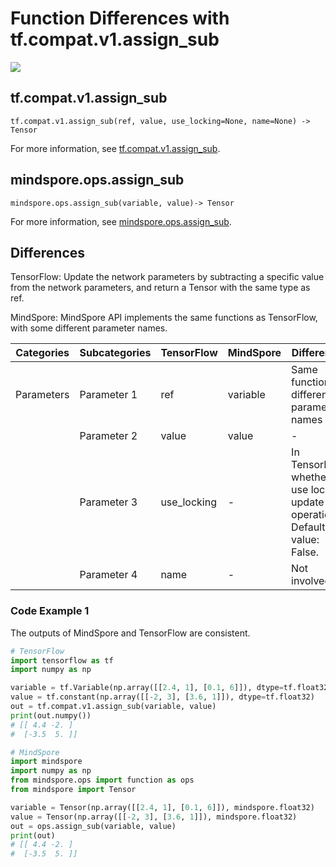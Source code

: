 # Function Differences with tf.compat.v1.assign_sub

<a href="https://gitee.com/mindspore/docs/blob/master/docs/mindspore/source_en/note/api_mapping/tensorflow_diff/assign_sub.md" target="_blank"><img src="https://mindspore-website.obs.cn-north-4.myhuaweicloud.com/website-images/master/resource/_static/logo_source_en.png"></a>

## tf.compat.v1.assign_sub

```text
tf.compat.v1.assign_sub(ref, value, use_locking=None, name=None) -> Tensor
```

For more information, see [tf.compat.v1.assign_sub](https://tensorflow.google.cn/versions/r2.6/api_docs/python/tf/compat/v1/assign_sub).

## mindspore.ops.assign_sub

```text
mindspore.ops.assign_sub(variable, value)-> Tensor
```

For more information, see [mindspore.ops.assign_sub](https://www.mindspore.cn/docs/en/master/api_python/ops/mindspore.ops.assign_sub.html).

## Differences

TensorFlow: Update the network parameters by subtracting a specific value from the network parameters, and return a Tensor with the same type as ref.

MindSpore: MindSpore API implements the same functions as TensorFlow, with some different parameter names.

| Categories | Subcategories |TensorFlow | MindSpore | Differences |
| --- | --- | --- | --- |---|
|Parameters | Parameter 1 | ref | variable        | Same function, different parameter names           |
|  | Parameter 2 | value       | value          | - |
|  | Parameter 3 | use_locking       | -         | In TensorFlow, whether to use locks in update operations. Default value: False. |
|  | Parameter 4 | name | -           | Not involved |

### Code Example 1

The outputs of MindSpore and TensorFlow are consistent.

```python
# TensorFlow
import tensorflow as tf
import numpy as np

variable = tf.Variable(np.array([[2.4, 1], [0.1, 6]]), dtype=tf.float32)
value = tf.constant(np.array([[-2, 3], [3.6, 1]]), dtype=tf.float32)
out = tf.compat.v1.assign_sub(variable, value)
print(out.numpy())
# [[ 4.4 -2. ]
#  [-3.5  5. ]]

# MindSpore
import mindspore
import numpy as np
from mindspore.ops import function as ops
from mindspore import Tensor

variable = Tensor(np.array([[2.4, 1], [0.1, 6]]), mindspore.float32)
value = Tensor(np.array([[-2, 3], [3.6, 1]]), mindspore.float32)
out = ops.assign_sub(variable, value)
print(out)
# [[ 4.4 -2. ]
#  [-3.5  5. ]]
```
